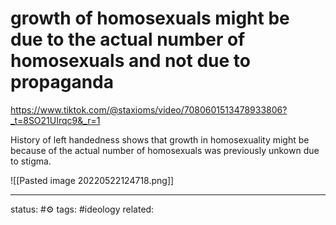 # growth of homosexuals might be due to the actual number of homosexuals and not due to propaganda
https://www.tiktok.com/@staxioms/video/7080601513478933806?_t=8SO21UIrqc9&_r=1

History of left handedness shows that growth in homosexuality might be because of the actual number of homosexuals was previously unkown due to stigma.

![[Pasted image 20220522124718.png]]


---
status: #⚙️ 
tags: #ideology 
related: 